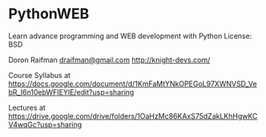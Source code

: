 # PythonWEB
Learn advance programming and WEB development with Python
License: BSD

Doron Raifman
draifman@gmail.com
http://knight-devs.com/

Course Syllabus at 
https://docs.google.com/document/d/1KmFaMtYNkOPEGoL97XWNVSD_VebR_I6n10ebWFIEYIE/edit?usp=sharing

Lectures at
https://drive.google.com/drive/folders/1OaHzMc86KAxS75dZakLKhHgwKCV4wqGc?usp=sharing

